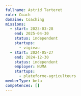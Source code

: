 ```yaml
---
fullname: Astrid Tarteret
role: Coach
domaine: Coaching
missions:
  - start: 2023-03-28
    end: 2025-04-30
    status: independent
    startups:
      - vigieau
  - start: 2024-05-27
    end: 2024-12-30
    status: independent
    employer: NUMA
    startups:
      - plateforme-agriculteurs
memberType: beta
competences: []
---
```

